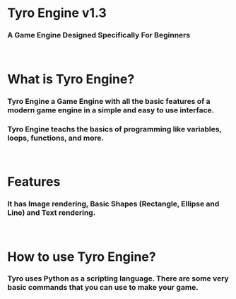 # Tyro Engine v1.3
### A Game Engine Designed Specifically For Beginners

<br>

# What is Tyro Engine?
### Tyro Engine a Game Engine with all the basic features of a modern game engine in a simple and easy to use interface.

### Tyro Engine teachs the basics of programming like variables, loops, functions, and more.
<br>

# Features
### It has Image rendering, Basic Shapes (Rectangle, Ellipse and Line) and Text rendering.
<br>

# How to use Tyro Engine?
### Tyro uses Python as a scripting language. There are some very basic commands that you can use to make your game.
